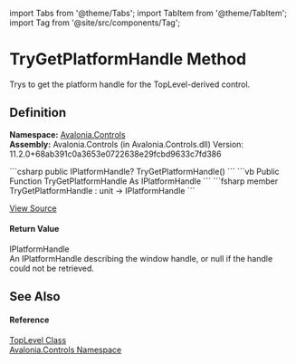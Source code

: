 import Tabs from '@theme/Tabs'; 
import TabItem from '@theme/TabItem'; 
import Tag from '@site/src/components/Tag'; 

# TryGetPlatformHandle Method


Trys to get the platform handle for the TopLevel-derived control.



## Definition
**Namespace:** <a href="N_Avalonia_Controls">Avalonia.Controls</a>  
**Assembly:** Avalonia.Controls (in Avalonia.Controls.dll) Version: 11.2.0+68ab391c0a3653e0722638e29fcbd9633c7fd386

<Tabs groupId="api-code-preview">
<TabItem value="csharp" label="C#">
```csharp
public IPlatformHandle? TryGetPlatformHandle()
```
</TabItem>
<TabItem value="vb" label="VB">
```vb
Public Function TryGetPlatformHandle As IPlatformHandle
```
</TabItem>
<TabItem value="fsharp" label="F#">
```fsharp
member TryGetPlatformHandle : unit -> IPlatformHandle 
```
</TabItem>
</Tabs>



<a href="https://github.com/AvaloniaUI/Avalonia/tree/master/srcAvalonia.Controls/TopLevel.cs#L431" title="View the source code">View Source</a>



#### Return Value
IPlatformHandle  
An IPlatformHandle describing the window handle, or null if the handle could not be retrieved.

## See Also


#### Reference
<a href="T_Avalonia_Controls_TopLevel">TopLevel Class</a>  
<a href="N_Avalonia_Controls">Avalonia.Controls Namespace</a>  
